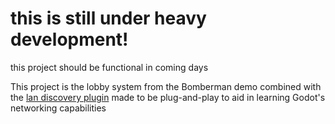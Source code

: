 this is still under heavy development! 
=============
this project should be functional in coming days

This project is the lobby system from the Bomberman demo combined with the [lan discovery plugin](https://github.com/Wavesonics/LANServerBroadcast)  made to be plug-and-play to aid in learning Godot's networking capabilities
